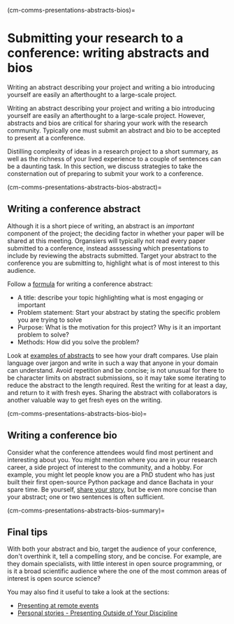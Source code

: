 (cm-comms-presentations-abstracts-bios)=
# Submitting your research to a conference: writing abstracts and bios

<!-- trying to use references -->
Writing an abstract describing your project and writing a bio introducing yourself are easily an afterthought to a large-scale project. 
<!-- end test using references -->
Writing an abstract describing your project and writing a bio introducing yourself are easily an afterthought to a large-scale project. 
However, abstracts and bios are critical for sharing your work with the research community. 
Typically one must submit an abstract and bio to be accepted to present at a conference. 

Distilling complexity of ideas in a research project to a short summary, as well as the richness of your lived experience to a couple of sentences can be a daunting task. 
In this section, we discuss strategies to take the consternation out of preparing to submit your work to a conference.  

(cm-comms-presentations-abstracts-bios-abstract)=
## Writing a conference abstract

Although it is a short piece of writing, an abstract is an _important_ component of the project; the deciding factor in whether your paper will be shared at this meeting. 
Organsiers will typically not read every paper submitted to a conference, instead asssessing which presentations to include by reviewing the abstracts submitted. 
Target your abstract to the conference you are submitting to, highlight what is of most interest to this audience.

Follow a [formula](https://www.enago.com/academy/important-tips-for-writing-an-effective-conference-abstract/) for writing a conference abstract:

- A title: describe your topic highlighting what is most engaging or important 
- Problem statement: Start your abstract by stating the specific problem you are trying to solve
- Purpose: What is the motivation for this project? Why is it an important problem to solve?
- Methods: How did you solve the problem?

Look at [examples of abstracts](https://www.ncbi.nlm.nih.gov/pmc/articles/PMC3136027/) to see how your draft compares.
Use plain language over jargon and write in such a way that anyone in your domain can understand.
Avoid repetition and be concise; is not unusual for there to be character limits on abstract submissions, so it may take some iterating to reduce the abstract to the length required.
Rest the writing for at least a day, and return to it with fresh eyes. 
Sharing the abstract with collaborators is another valuable way to get fresh eyes on the writing. 


(cm-comms-presentations-abstracts-bios-bio)=
## Writing a conference bio

Consider what the conference attendees would find most pertinent and interesting about you. You might mention where you are in your research career, a side project of interest to the community, and a hobby. For example, you might let people know you are a PhD student who has just built their first open-source Python package and dance Bachata in your spare time. Be yourself, [share your story](https://www.juneletters.com/blog/2014/12/17/writers-workshop-5-steps-to-writing-the-perfect-about-me-bio), but be even more concise than your abstract; one or two sentences is often sufficient.

(cm-comms-presentations-abstracts-bios-summary)=
## Final tips

With both your abstract and bio, target the audience of your conference, don't overthink it, tell a compelling story, and be concise. For example, are they domain specialists, with little interest in open source programming, or is it a broad scientific audience where the one of the most common areas of interest is open source science? 

You may also find it useful to take a look at the sections:

- [Presenting at remote events](cm-wa-comms-presenting-remote) 
- [Personal stories - Presenting Outside of Your Discipline](cm-presentations-personal-stories) 

